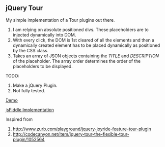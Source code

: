 jQuery Tour
-----------

My simple implementation of a Tour plugins out there.

1. I am relying on absolute positioned divs. These placeholders are to injected dynamically into DOM.
2. With every click, the DOM is 1st cleared of all the elements and then a dynamically created element has to be placed dynamically as positioned by the CSS class.
3. Takes an array of JSON objects containing the *TITLE*  and *DESCRIPTION* of the placeholder. The array order determines the order of the placeholders to be displayed.

TODO:

1. Make a jQuery Plugin.
2. Not fully tested.

[Demo](http://abhimehta.github.com/jQTour/)

[jsFiddle Implementation](http://jsfiddle.net/abhimehta/Brbps/)


Inspired from

1. http://www.zurb.com/playground/jquery-joyride-feature-tour-plugin
2. http://codecanyon.net/item/jquery-tour-the-flexible-tour-plugin/1052564
